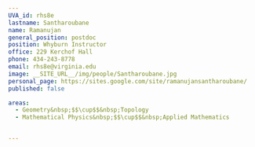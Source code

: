 ```yaml
---
UVA_id: rhs8e
lastname: Santharoubane
name: Ramanujan
general_position: postdoc
position: Whyburn Instructor
office: 229 Kerchof Hall
phone: 434-243-8778
email: rhs8e@virginia.edu
image: __SITE_URL__/img/people/Santharoubane.jpg
personal_page: https://sites.google.com/site/ramanujansantharoubane/
published: false

areas:
  - Geometry&nbsp;$$\cup$$&nbsp;Topology
  - Mathematical Physics&nbsp;$$\cup$$&nbsp;Applied Mathematics


---
```

